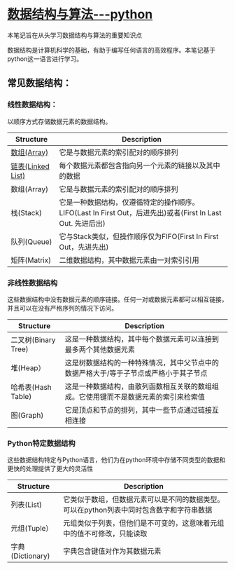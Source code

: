 # [数据结构与算法---python](https://gwt9970161.github.io/Data-structue-and-algorithym-python/)

本笔记旨在从头学习数据结构与算法的重要知识点

数据结构是计算机科学的基础，有助于编写任何语言的高效程序。本笔记基于python这一语言进行学习。

## 常见数据结构：

### 线性数据结构：
以顺序方式存储数据元素的数据结构。

| Structure | Description |
| --- | ----------- |
| [数组(Array)](https://gwt9970161.github.io/Array/) | 它是与数据元素的索引配对的顺序排列 |
| [链表(Linked List) ](https://gwt9970161.github.io/Linkedist/)| 每个数据元素都包含指向另一个元素的链接以及其中的数据 |
| 数组(Array) | 它是与数据元素的索引配对的顺序排列 |
| 栈(Stack) | 它是一种数据结构，仅遵循特定的操作顺序。LIFO(Last In First Out，后进先出)或者(First In Last Out. 先进后出) |
| 队列(Queue) | 它与Stack类似，但操作顺序仅为FIFO(First In First Out，先进先出) |
| 矩阵(Matrix) | 二维数据结构，其中数据元素由一对索引引用 |

### 非线性数据结构
这些数据结构中没有数据元素的顺序链接。任何一对或数据元素都可以相互链接，并且可以在没有严格序列的情况下访问。

| Structure | Description |
| --- | ----------- |
| 二叉树(Binary Tree) | 这是一种数据结构，其中每个数据元素可以连接到最多两个其他数据元素 |
| 堆(Heap） | 这是树数据结构的一种特殊情况，其中父节点中的数据严格大于/等于子节点或严格小于其子节点 |
| 哈希表(Hash Table) | 这是一种数据结构，由散列函数相互关联的数组组成。它使用键而不是数据元素的索引来检索值 |
| 图(Graph) | 它是顶点和节点的排列，其中一些节点通过链接互相连接 |

### Python特定数据结构
这些数据结构特定与Python语言，他们为在python环境中存储不同类型的数据和更快的处理提供了更大的灵活性

| Structure | Description |
| --- | ----------- |
| 列表(List) | 它类似于数组，但数据元素可以是不同的数据类型。可以在python列表中同时包含数字和字符串数据 |
| 元组(Tuple） | 元组类似于列表，但他们是不可变的，这意味着元组中的值不可修改，只能读取 |
| 字典(Dictionary) | 字典包含键值对作为其数据元素 |

